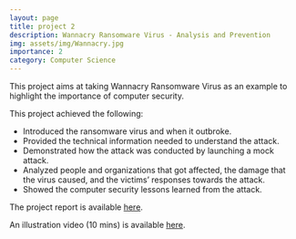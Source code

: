 ```yaml
---
layout: page
title: project 2
description: Wannacry Ransomware Virus - Analysis and Prevention
img: assets/img/Wannacry.jpg
importance: 2
category: Computer Science
---
```


This project aims at taking Wannacry Ransomware Virus as an example to highlight the importance of computer security.

This project achieved the following:
<ul>
<li> Introduced the ransomware virus and when it outbroke. </li>
<li> Provided the technical information needed to understand the attack. </li>
<li> Demonstrated how the attack was conducted by launching a mock attack. </li>
<li> Analyzed people and organizations that got affected, the damage that the virus caused, and the victims’ responses towards the attack. </li>
<li> Showed the computer security lessons learned from the attack. </li>
</ul>

The project report is available <a href="https://hsph-harvard-csm.symplicity.com/utils/view.php?public_mode=1&id=2264d52cf237e83e7f67f97caed0bc1e">here</a>.

An illustration video (10 mins) is available <a href="https://youtu.be/mPjIu6pkTFU">here</a>.